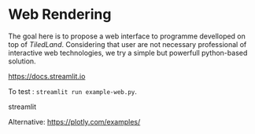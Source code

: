 # Web Rendering

The goal here is to propose a web interface to programme develloped on top of _TiledLand_.
Considering that user are not necessary professional of interactive web technologies, we try a simple but powerfull python-based solution. 


https://docs.streamlit.io

To test : `streamlit run example-web.py`.

streamlit

Alternative: https://plotly.com/examples/

